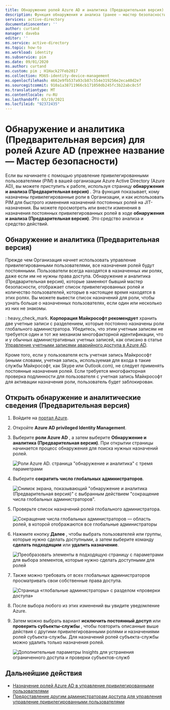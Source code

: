 ```yaml
---
title: Обнаружение ролей Azure AD и аналитика (Предварительная версия) в управление привилегированными пользователями бывший мастер безопасности — Azure Active Directory
description: Функция обнаружения и анализа (ранее — мастер безопасности) позволяет преобразовывать постоянные назначения ролей Azure AD в JIT-назначения с управление привилегированными пользователями.
services: active-directory
documentationcenter: ''
author: curtand
manager: daveba
editor: ''
ms.service: active-directory
ms.topic: how-to
ms.workload: identity
ms.subservice: pim
ms.date: 09/01/2020
ms.author: curtand
ms.custom: pim ; H1Hack27Feb2017
ms.collection: M365-identity-device-management
ms.openlocfilehash: 4662e9fb537a93cb87c554e319256e2eca40d2e7
ms.sourcegitcommit: 910a1a38711966cb171050db245fc3b22abc8c5f
ms.translationtype: MT
ms.contentlocale: ru-RU
ms.lasthandoff: 03/19/2021
ms.locfileid: "92372435"
---
```

# <a name="discovery-and-insights-preview-for-azure-ad-roles-formerly-security-wizard"></a>Обнаружение и аналитика (Предварительная версия) для ролей Azure AD (прежнее название — Мастер безопасности)

Если вы начинаете с помощью управление привилегированными пользователями (PIM) в вашей организации Azure Active Directory (Azure AD), вы можете приступить к работе, используя страницу **обнаружения и анализа (Предварительная версия)** . Эта функция показывает, кому назначены привилегированные роли в Организации, и как использовать PIM для быстрого изменения назначений постоянных ролей на JIT-назначения. Вы можете просмотреть или внести изменения в назначения постоянных привилегированных ролей в ходе **обнаружения и анализа (Предварительная версия)**. Это средство анализа и средство действий.

## <a name="discovery-and-insights-preview"></a>Обнаружение и аналитика (Предварительная версия)

Прежде чем Организация начнет использовать управление привилегированными пользователями, все назначения ролей будут постоянными. Пользователи всегда находятся в назначенных им ролях, даже если им не нужны права доступа. Обнаружение и аналитика (Предварительная версия), которые заменяют бывший мастер безопасности, отображает список привилегированных ролей и количество пользователей, которые в настоящее время находятся в этих ролях. Вы можете вывести список назначений для роли, чтобы узнать больше о назначенных пользователях, если один или несколько из них не знакомы.

: heavy_check_mark. **Корпорация Майкрософт рекомендует** хранить две учетные записи с разделением, которые постоянно назначены роли глобального администратора. Убедитесь, что этим учетным записям не требуется один и тот же механизм многофакторной идентификации, что и у обычных административных учетных записей, как описано в статье [Управление учетными записями аварийного доступа в Azure AD](../roles/security-emergency-access.md).

Кроме того, если у пользователя есть учетная запись Майкрософт (иными словами, учетная запись, используемая для входа в такие службы Майкрософт, как Skype или Outlook.com), не следует применять постоянные назначения ролей. Если требуется многофакторная проверка подлинности для пользователя с учетная запись Майкрософт для активации назначения роли, пользователь будет заблокирован.

## <a name="open-discovery-and-insights-preview"></a>Открыть обнаружение и аналитические сведения (Предварительная версия)

1. Войдите на [портал Azure](https://portal.azure.com/).

1. Откройте **Azure AD privileged Identity Management**.

1. Выберите **роли Azure AD** , а затем выберите **Обнаружение и аналитика (Предварительная версия)**. При открытии страницы начинается процесс обнаружения для поиска нужных назначений ролей.

    ![Роли Azure AD. страница "обнаружение и аналитика" с тремя параметрами](./media/pim-security-wizard/new-preview-link.png)

1. Выберите **сократить число глобальных администраторов**.

    ![Снимок экрана, показывающий "обнаружение и аналитика (Предварительная версия)" с выбранным действием "сокращение числа глобальных администраторов".](./media/pim-security-wizard/new-preview-page.png)

1. Проверьте список назначений ролей глобального администратора.

    ![Сокращение числа глобальных администраторов — область ролей, в которой отображаются все глобальные администраторы](./media/pim-security-wizard/new-global-administrator-list.png)

1. Нажмите кнопку **Далее** , чтобы выбрать пользователей или группы, которые нужно сделать доступными, а затем выберите команду **сделать подходящим** или **удалить назначение**.

    ![Преобразовать элементы в подходящую страницу с параметрами для выбора элементов, которые нужно сделать доступными для ролей](./media/pim-security-wizard/new-global-administrator-buttons.png)

1. Также можно требовать от всех глобальных администраторов просматривать свои собственные права доступа.

    ![Страница «глобальные администраторы» с разделом «проверки доступа»](./media/pim-security-wizard/new-global-administrator-access-review.png)

1. После выбора любого из этих изменений вы увидите уведомление Azure.

1. Затем можно выбрать вариант **исключить постоянный доступ** или **проверить субъекты-службы** , чтобы повторить описанные выше действия с другими привилегированными ролями и назначениями ролей субъекта-службы. Для назначений ролей субъекта-службы можно удалить только назначения ролей.

    ![Дополнительные параметры Insights для устранения ограниченного доступа и проверки субъектов-служб ](./media/pim-security-wizard/new-preview-page-service-principals.png)

## <a name="next-steps"></a>Дальнейшие действия

- [Назначение ролей Azure AD в управление привилегированными пользователями](pim-how-to-add-role-to-user.md)
- [Предоставление другим администраторам доступа для управления управление привилегированными пользователями](pim-how-to-give-access-to-pim.md)
